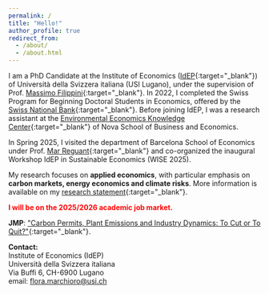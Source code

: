 ```yaml
---
permalink: /
title: "Hello!"
author_profile: true
redirect_from: 
  - /about/
  - /about.html
---
```


I am a PhD Candidate at the Institute of Economics ([IdEP](https://idep.usi.ch/){:target="_blank"}) of Università della Svizzera italiana (USI Lugano), under the supervision of Prof. [Massimo Filippini](https://scholar.google.com/citations?user=rFW0mNUAAAAJ&hl=it){:target="_blank"}. In 2022, I completed the Swiss Program for Beginning Doctoral Students in Economics, offered by the [Swiss National Bank](https://szgerzensee.ch/){:target="_blank"}. Before joining IdEP, I was a research assistant at the [Environmental Economics Knowledge Center](https://www.novasbe.unl.pt/en/environmental){:target="_blank"} of Nova School of Business and Economics.

In Spring 2025, I visited the department of Barcelona School of Economics under Prof. [Mar Reguant](https://mreguant.github.io/){:target="_blank"} and co-organized the inaugural Workshop IdEP in Sustainable Economics (WISE 2025). 

My research focuses on **applied economics**, with particular emphasis on **carbon markets, energy economics and climate risks**. More information is available on my [research statement](/files/Marchioro_RS.pdf){:target="_blank"}.<br>

<span style="color:red">**I will be on the 2025/2026 academic job market.**</span>

**JMP**: ["Carbon Permits, Plant Emissions and Industry Dynamics: To Cut or To Quit?"](/files/Marchioro_JMP.pdf){:target="_blank"}.


**Contact:**<br>
Institute of Economics (IdEP)<br>
Università della Svizzera italiana<br>
Via Buffi 6, CH-6900 Lugano<br>
email: flora.marchioro@usi.ch<br>



